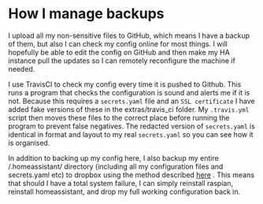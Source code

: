 # How I manage backups

I upload all my non-sensitive files to GitHub, which means I have a backup of them, but also I can check my config online for most things.  I will hopefully be able to edit the config on GitHub and then make my HA instance pull the updates so I can remotely reconfigure the machine if needed.

I use TravisCI to check my config every time it is pushed to Github.  This runs a program that checks the configuration is sound and alerts me if it is not.  Because this requires a `secrets.yaml` file and an `SSL certificate` I have added fake versions of these in the extras/travis_ci folder.  My `.travis.yml` script then moves these files to the correct place before running the program to prevent false negatives.  The redacted version of `secrets.yaml` is identical in format and layout to my real `secrets.yaml` so you can see how it is organised.

In addition to backing up my config here, I also backup my entire /.homeassistant/ directory (including all my configuration files and secrets.yaml etc) to dropbox using the method described [here](https://github.com/martikainen87/Home-Automation/wiki/Backup-your-configuration-to-Dropbox) .  This means that should I have a total system failure, I can simply reinstall raspian, reinstall homeassistant, and drop my full working configuration back in.